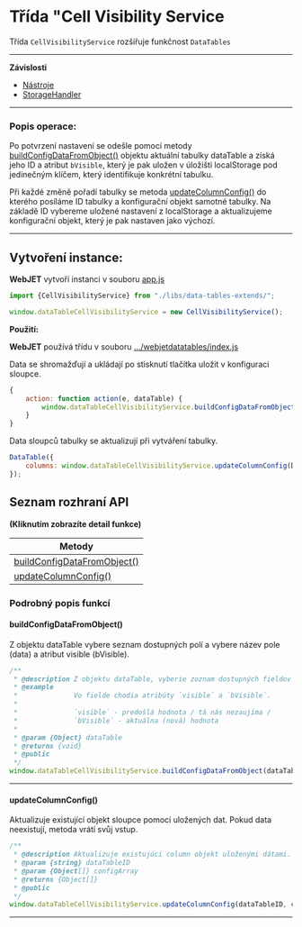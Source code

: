 # Třída "Cell Visibility Service

Třída `CellVisibilityService` rozšiřuje funkčnost `DataTables`

***

**Závislosti**

- [Nástroje](tools.md)
- [StorageHandler](storage-handler.md)

***

### Popis operace:

Po potvrzení nastavení se odešle pomocí metody [buildConfigDataFromObject()](#buildconfigdatafromobject) objektu aktuální tabulky dataTable a získá jeho ID a atribut `bVisible`, který je pak uložen v úložišti localStorage pod jedinečným klíčem, který identifikuje konkrétní tabulku.

Při každé změně pořadí tabulky se metoda [updateColumnConfig()](#updatecolumnconfig) do kterého posíláme ID tabulky a konfigurační objekt samotné tabulky. Na základě ID vybereme uložené nastavení z localStorage a aktualizujeme konfigurační objekt, který je pak nastaven jako výchozí.

***

## Vytvoření instance:

**WebJET** vytvoří instanci v souboru [app.js](https://github.com/webjetcms/webjetcms/blob/main/src/main/webapp/admin/v9/src/js/app.js)

```javascript
import {CellVisibilityService} from "./libs/data-tables-extends/";

window.dataTableCellVisibilityService = new CellVisibilityService();
```

**Použití:**

**WebJET** používá třídu v souboru [.../webjetdatatables/index.js](https://github.com/webjetcms/webjetcms/blob/main/src/main/webapp/admin/v9/npm_packages/webjetdatatables/index.js)

Data se shromažďují a ukládají po stisknutí tlačítka uložit v konfiguraci sloupce.

```javascript
{
    action: function action(e, dataTable) {
        window.dataTableCellVisibilityService.buildConfigDataFromObject(dataTable);
    }
}
```

Data sloupců tabulky se aktualizují při vytváření tabulky.

```javascript
DataTable({
    columns: window.dataTableCellVisibilityService.updateColumnConfig(DATA.id, DATA.columns),
});
```

## Seznam rozhraní API

**(Kliknutím zobrazíte detail funkce)**

| Metody |
| --------------------------------------------------------- |
| [buildConfigDataFromObject()](#buildconfigdatafromobject) |
| [updateColumnConfig()](#updatecolumnconfig)               |

### Podrobný popis funkcí

#### buildConfigDataFromObject()

Z objektu dataTable vybere seznam dostupných polí a vybere název pole (data) a atribut visible (bVisible).

```javascript
/**
 * @description Z objektu dataTable, vyberie zoznam dostupných fieldov a vyberie z nich názov fieldu (data) a atribút visible (bVisible).
 * @example
 *              Vo fielde chodia atribúty `visible` a `bVisible`.
 *
 *              `visible` - predošlá hodnota / tá nás nezaujíma /
 *              `bVisible` - aktuálna (nová) hodnota
 *
 * @param {Object} dataTable
 * @returns {void}
 * @public
 */
window.dataTableCellVisibilityService.buildConfigDataFromObject(dataTable);
```

***

#### updateColumnConfig()

Aktualizuje existující objekt sloupce pomocí uložených dat. Pokud data neexistují, metoda vrátí svůj vstup.

```javascript
/**
 * @description Aktualizuje existujúci column objekt uloženými dátami. Ak dáta neexistujú, metóda vráti jej vstup.
 * @param {string} dataTableID
 * @param {Object[]} configArray
 * @returns {Object[]}
 * @public
 */
window.dataTableCellVisibilityService.updateColumnConfig(dataTableID, configArray);
```

***
